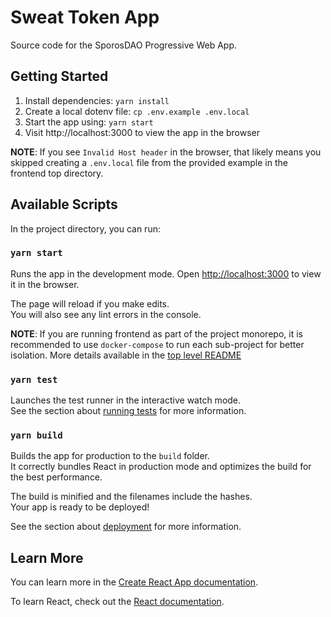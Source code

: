 # Sweat Token App
Source code for the SporosDAO Progressive Web App.


## Getting Started
1. Install dependencies: `yarn install`
2. Create a local dotenv file: `cp .env.example .env.local`
3. Start the app using: `yarn start`
4. Visit http://localhost:3000 to view the app in the browser

__NOTE__: If you see `Invalid Host header` in the browser, that likely means you skipped creating a `.env.local` file from the provided example in the frontend top directory.
## Available Scripts

In the project directory, you can run:

### `yarn start`

Runs the app in the development mode.
Open [http://localhost:3000](http://localhost:3000) to view it in the browser.

The page will reload if you make edits.\
You will also see any lint errors in the console.

__NOTE__: If you are running frontend as part of the project monorepo, it is recommended to use `docker-compose` to run each sub-project for better isolation. More details available in the [top level README](../README.md)

### `yarn test`

Launches the test runner in the interactive watch mode.\
See the section about [running tests](https://facebook.github.io/create-react-app/docs/running-tests) for more information.

### `yarn build`

Builds the app for production to the `build` folder.\
It correctly bundles React in production mode and optimizes the build for the best performance.

The build is minified and the filenames include the hashes.\
Your app is ready to be deployed!

See the section about [deployment](https://facebook.github.io/create-react-app/docs/deployment) for more information.

## Learn More

You can learn more in the [Create React App documentation](https://facebook.github.io/create-react-app/docs/getting-started).

To learn React, check out the [React documentation](https://reactjs.org/).
